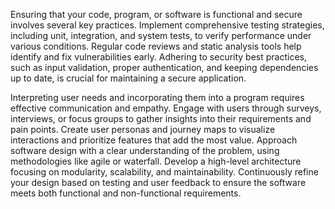 Ensuring that your code, program, or software is functional and secure involves several key practices. Implement comprehensive testing strategies, including unit, integration, and system tests, to verify performance under various conditions. Regular code reviews and static analysis tools help identify and fix vulnerabilities early. Adhering to security best practices, such as input validation, proper authentication, and keeping dependencies up to date, is crucial for maintaining a secure application.

Interpreting user needs and incorporating them into a program requires effective communication and empathy. Engage with users through surveys, interviews, or focus groups to gather insights into their requirements and pain points. Create user personas and journey maps to visualize interactions and prioritize features that add the most value. Approach software design with a clear understanding of the problem, using methodologies like agile or waterfall. Develop a high-level architecture focusing on modularity, scalability, and maintainability. Continuously refine your design based on testing and user feedback to ensure the software meets both functional and non-functional requirements.
